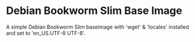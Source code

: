 # Debian Bookworm Slim Base Image

A simple Debian Bookworm Slim baseimage with 'wget' & 'locales' installed and set to 'en_US.UTF-8 UTF-8'.

